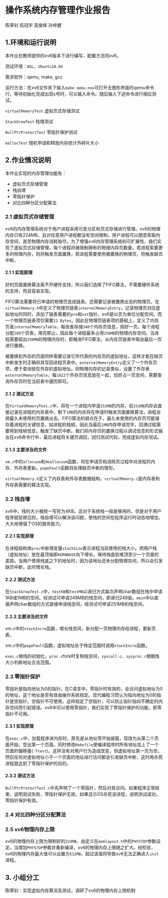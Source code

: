 # 操作系统内存管理作业报告
陈荣钊 伍冠宇 高俊峰 孙梓健

## 1.环境和运行说明
本作业在教师提供的xv6版本下进行编写，配置方法同xv6。

测试环境：`WSL`、`Ubuntu18.04`

需求软件：qemu, make, gcc

运行方法：在xv6文件夹下输入`make qemu-nox`可打开无图形界面的qemu命令行，等待初始化完成出现`$`号时，可以输入命令。随后输入下述命令进行相应测试。

`virtualMemoryTest`     虚拟页式存储测试

`StackGrowTest`         栈增测试

`NullPtrProtectTest`    零指针保护测试

`mallocTest`            随机申请和释放内存统计外碎片大小

## 2.作业情况说明
本作业实现的内存管理功能有：
- 虚拟页式存储管理
- 栈自增
- 零指针保护
- 对比四种分区分配算法

### 2.1 虚拟页式存储管理
xv6的内存管理系统对于用户进程采用可变分区和页式存储进行管理。xv6的物理内存只有224MB，且对任意用户进程都没有空间限制，用户进程可以随意索取内存空间，直至物理内存消耗殆尽。为了增强xv6内存管理系统的可扩展性，我们实现了虚拟页式存储管理。每个进程将被限制拥有的物理内存页数量，若进程索要更多的物理内存，则将触发页面置换，若进程需要使用被置换的物理页，将触发缺页中断。

#### 2.1.1 实现原理
好的页面置换算法离不开硬件支持，所以我们选择了FIFO算法，不需要硬件系统的支持，而且容易实现。

FIFO算法需要将已申请的物理页连成链表，还需要记录被置换出去的物理页。在`virtualMemory.h`中定义了物理页链表`internalMemoryEntry`，记录物理页对应虚拟地址的同时，添加了链表需要的`pre`和`nxt`指针。xv6是以页为单位分配空间，而一个物理页链表项仅需要`12 Bytes`。因此在物理页链表项的基础上，定义了内存页表`internalMemoryTable`，每张表存储`340`个内存页信息，刚好一页。每个进程分配`189`个页表，用完即止，因此每个进程最多占用`250MB`的物理内存空间。当进程需要超出`250MB`的物理内存时，即触发FIFO算法，从内存页链表中取出最后一页进行置换。

被置换到外存的页面同样需要记录它所代表的内存页的虚拟地址，这样才能在缺页中断发生时正确将其写回进程页表中。`externalMemoryEntry`定义了一个外存页项，便于查询放在外存的虚拟地址。同物理内存的记录类似，设置了外存表`externalMemoryTable`，每`1022`个外存页信息放在一起，恰好占一页空间，需要查询外存页时在当前表中遍历即可。

#### 2.1.2 测试方法
在`VirtualMemoryTest.c`中，将在一个进程内申请`252MB`的内存，前`251MB`内存会直接记录在进程的内存表中，剩下`1MB`的内存将在申请时触发页面置换算法，进程会把最久未使用的页置换出去。FIFO算法的弱点在于，最久未使用的内存页可能储存着进程的关键信息，如进程的栈帧。因此当最后`1MB`内存申请完毕，回溯过程需要用到栈帧信息，触发了缺页中断。我们将内存页的置换过程以调试信息的形式输出在xv6命令行中，最后进程将关键页调回，回归测试代码，完成虚拟内存测试。

#### 2.1.3 主要涉及的文件
`vm.c`中的`allocuvm`和`deallocuvm`函数，将在申请页和消除页过程中对进程的内存、外存表更新。`pageFault`函数将处理缺页中断的情形。

`virtualMemory.h`定义了内存表和外存表数据结构，`virtualMemory.c`是内存表和外存表需要的算法实现。

### 2.2 栈自增
xv6中，栈的大小被统一写死为4KB。这对于系统栈一般是够用的，但是对于用户程序就捉襟见肘。栈自增可以解决该问题，使栈的空间在程序运行时动态地增加，大大地增强了OS的服务能力。

#### 2.2.1 实现原理
在进程结构体`proc`中新增变量`stackSize`表示进程当前使用的栈大小。把用户栈（虚拟地址）放在最顶端即`KERNBASE`向下增长。保持栈底到堆顶至少一个页面的差距。当用户使用栈底之下的地址时，因为该地址还未分配物理空间，所以会引发缺页中断，此时增长栈。

#### 2.2.2 测试方法
在`StackGrowTest.c`中，`testKB`和`testMB`以递归方式每次声明char数组在栈中申请1KB或1MB的空间。经测试可申请249MB的栈空间，即递归249层。`main`中以直接声明char数组的方式直接申请栈空间，经测试可申请251MB的栈空间。

#### 2.2.3 主要涉及的文件
vm.c中的`stackIncre`函数，增长栈空间，新分配一页物理内存给进程，更新页表。

vm.c中的`pageFault`函数，虚拟地址处于特定范围时调用`stackIncre`函数。

`exec.c`做栈的初始化，`proc.c`fork时复制栈空间，`syscall.c`、`sysproc.c`根据栈大小判断地址合法范围。

### 2.3 零指针保护
零指针是指向地址为0的指针。在C语言中，零指针时有效的，会访问虚拟地址为0的地址，这个地址是否有效由操作系统规定。现代编程习惯认为指向地址为0的指针是空指针，空指针不可使用，这样规定了空指针，可以防止指针指向不确定的内存空间而引起错误。xv6中可以使用零指针，我们实现了零指针保护的功能，即零指针不可用。

#### 2.3.1 实现原理
在`exec.c`中，加载程序进内存时，原先是从地址零开始装载，现改为从第二个页面开始，空出第一个页面。同时修改`Makefile`使编译程序时所有地址加上了一个页面的偏移量(`-Ttest`)。这样没有对用户行为造成改变，但虚拟地址第一页为空。然后任何对虚拟地址小于一个页面的地址进行访问都会引发缺页中断，这时再杀死进程就达到了零指针保护的目的。

#### 2.3.2 测试方法
`NullPtrProtectTest.c`中先声明了一个零指针，然后对其访问。如果程序正常结束，说明测试失败，零指针保护无效。如果显示OS杀死该进程，说明测试成功，零指针保护有效。`

### 2.4 对比四种分区分配算法

### 2.5 xv6物理内存上限
xv6的物理内存上限为限制好的`224MB`，由定义在`memlayout.h`中的`PHYSTOP`参数设定。当增加`PHYSTOP`参数并重新编译，xv6的物理内存上限随之扩大。经检验，xv6的物理内存最大值可以设置为`512MB`，超过该值将导致xv6无法正确进入`init`进程。

## 3. 小组分工
陈荣钊：实现虚拟内存算法及测试，调研了xv6的物理内存上限机制